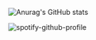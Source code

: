 ![Anurag's GitHub stats](https://github-readme-stats.vercel.app/api?username=gn1e&show=reviews,discussions_started,discussions_answered,prs_merged,prs_merged_percentage&show_icons=true&theme=radical)


![spotify-github-profile](https://spotify-github-profile.kittinanx.com/api/view?uid=31dlll4nrfaigz7xubuibsjjun2m&cover_image=true&theme=novatorem&show_offline=true&background_color=121212&interchange=false&bar_color=53b14f&bar_color_cover=false)

